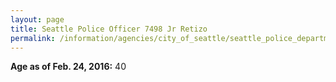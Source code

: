 ```yaml
---
layout: page
title: Seattle Police Officer 7498 Jr Retizo
permalink: /information/agencies/city_of_seattle/seattle_police_department/copbook/7498/
---
```


**Age as of Feb. 24, 2016:** 40
